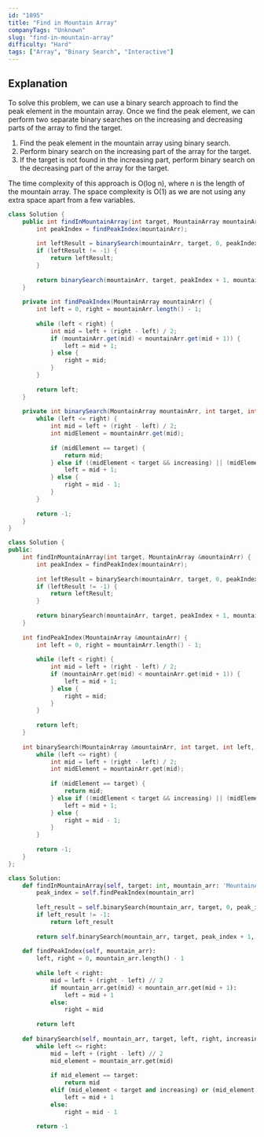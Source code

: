```yaml
---
id: "1095"
title: "Find in Mountain Array"
companyTags: "Unknown"
slug: "find-in-mountain-array"
difficulty: "Hard"
tags: ["Array", "Binary Search", "Interactive"]
---
```


## Explanation

To solve this problem, we can use a binary search approach to find the peak element in the mountain array. Once we find the peak element, we can perform two separate binary searches on the increasing and decreasing parts of the array to find the target.

1. Find the peak element in the mountain array using binary search.
2. Perform binary search on the increasing part of the array for the target.
3. If the target is not found in the increasing part, perform binary search on the decreasing part of the array for the target.

The time complexity of this approach is O(log n), where n is the length of the mountain array. The space complexity is O(1) as we are not using any extra space apart from a few variables.
```java
class Solution {
    public int findInMountainArray(int target, MountainArray mountainArr) {
        int peakIndex = findPeakIndex(mountainArr);
        
        int leftResult = binarySearch(mountainArr, target, 0, peakIndex, true);
        if (leftResult != -1) {
            return leftResult;
        }
        
        return binarySearch(mountainArr, target, peakIndex + 1, mountainArr.length() - 1, false);
    }
    
    private int findPeakIndex(MountainArray mountainArr) {
        int left = 0, right = mountainArr.length() - 1;
        
        while (left < right) {
            int mid = left + (right - left) / 2;
            if (mountainArr.get(mid) < mountainArr.get(mid + 1)) {
                left = mid + 1;
            } else {
                right = mid;
            }
        }
        
        return left;
    }
    
    private int binarySearch(MountainArray mountainArr, int target, int left, int right, boolean increasing) {
        while (left <= right) {
            int mid = left + (right - left) / 2;
            int midElement = mountainArr.get(mid);
            
            if (midElement == target) {
                return mid;
            } else if ((midElement < target && increasing) || (midElement > target && !increasing)) {
                left = mid + 1;
            } else {
                right = mid - 1;
            }
        }
        
        return -1;
    }
}
```

```cpp
class Solution {
public:
    int findInMountainArray(int target, MountainArray &mountainArr) {
        int peakIndex = findPeakIndex(mountainArr);
        
        int leftResult = binarySearch(mountainArr, target, 0, peakIndex, true);
        if (leftResult != -1) {
            return leftResult;
        }
        
        return binarySearch(mountainArr, target, peakIndex + 1, mountainArr.length() - 1, false);
    }
    
    int findPeakIndex(MountainArray &mountainArr) {
        int left = 0, right = mountainArr.length() - 1;
        
        while (left < right) {
            int mid = left + (right - left) / 2;
            if (mountainArr.get(mid) < mountainArr.get(mid + 1)) {
                left = mid + 1;
            } else {
                right = mid;
            }
        }
        
        return left;
    }
    
    int binarySearch(MountainArray &mountainArr, int target, int left, int right, bool increasing) {
        while (left <= right) {
            int mid = left + (right - left) / 2;
            int midElement = mountainArr.get(mid);
            
            if (midElement == target) {
                return mid;
            } else if ((midElement < target && increasing) || (midElement > target && !increasing)) {
                left = mid + 1;
            } else {
                right = mid - 1;
            }
        }
        
        return -1;
    }
};
```

```python
class Solution:
    def findInMountainArray(self, target: int, mountain_arr: 'MountainArray') -> int:
        peak_index = self.findPeakIndex(mountain_arr)
        
        left_result = self.binarySearch(mountain_arr, target, 0, peak_index, True)
        if left_result != -1:
            return left_result
        
        return self.binarySearch(mountain_arr, target, peak_index + 1, mountain_arr.length() - 1, False)
    
    def findPeakIndex(self, mountain_arr):
        left, right = 0, mountain_arr.length() - 1
        
        while left < right:
            mid = left + (right - left) // 2
            if mountain_arr.get(mid) < mountain_arr.get(mid + 1):
                left = mid + 1
            else:
                right = mid
        
        return left
    
    def binarySearch(self, mountain_arr, target, left, right, increasing):
        while left <= right:
            mid = left + (right - left) // 2
            mid_element = mountain_arr.get(mid)
            
            if mid_element == target:
                return mid
            elif (mid_element < target and increasing) or (mid_element > target and not increasing):
                left = mid + 1
            else:
                right = mid - 1
        
        return -1
```